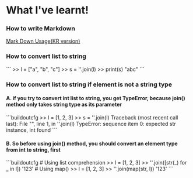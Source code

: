 <h1>What I've learnt!</h1>
<h3>How to write Markdown</h3>

[Mark Down Usage(KR version)](https://gist.github.com/ihoneymon/652be052a0727ad59601)

<h3>How to convert list to string</h3>
```
  >> l = ["a", "b", "c"]
  >> s = ''.join(l)
  >> print(s)
  "abc"
```

<h3>How to convert list to string if element is not a string type</h3>
<h4>A. if you try to convert int list to string, you get TypeError, because join() method only takes string type as its parameter</h4>
```buildoutcfg
  >> l = [1, 2, 3]
  >> s = ''.join(l)
  Traceback (most recent call last):
    File "<pyshell#1>", line 1, in <module>
      ''.join(l)
  TypeError: sequence item 0: expected str instance, int found
```

<h4>B. So before using join() method, you should convert an element type from int to string, first</h4>
```buildoutcfg
# Using list comprehension
  >> l = [1, 2, 3]
  >> ''.join([str(_) for _ in l])
  '123' 
# Using map()
  >> l = [1, 2, 3]
  >> ''.join(map(str, l))
 '123'
```